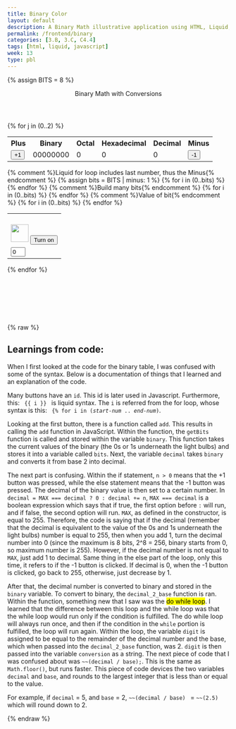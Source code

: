 ```yaml
---
title: Binary Color
layout: default
description: A Binary Math illustrative application using HTML, Liquid, and JavaScript.
permalink: /frontend/binary
categories: [3.B, 3.C, C4.4]
tags: [html, liquid, javascript]
week: 13
type: pbl
---
```


<!-- Hack 1: add a character display to text when 8 bits, determine if printable or not printable -->
<!-- Hack 2: change to 24 bits and add a color code and display color when 24 bits, think about display on this one -->
<!-- Hack 3: do your own thing -->


{% assign BITS = 8 %}



<div class="container bg-primary">
    <header class="pb-3 mb-4 border-bottom border-primary text-dark">
        <span class="fs-4">Binary Math with Conversions</span>
    </header>
    <div class="row justify-content-md-center">
        <div class="col-8">
        {% for j in (0..2) %}
            <table class="table">
            <tr id="table">
                <th>Plus</th>
                <th>Binary</th>
                <th>Octal</th>
                <th>Hexadecimal</th>
                <th>Decimal</th>
                <th>Minus</th>
            </tr>
            <tr>
                <!-- 1st table: button that says "+1" -->
                <!-- onclick="add(1)", if change 1 to another number, can change increment -->
                <td><button type="button" id="add1{{ j }}" onclick="add(1, j)">+1</button></td>
                <td id="binary{{ j }}">00000000</td>
                <td id="octal{{ j }}">0</td>
                <td id="hexadecimal{{ j }}">0</td>
                <td id="decimal{{ j }}">0</td>
                <td><button type="button" id="sub1{{ j }}" onclick="add(-1, j)">-1</button></td>
            </tr>
            </table>
        </div>
        <div class="col-12">
            {% comment %}Liquid for loop includes last number, thus the Minus{% endcomment %}
            <!-- bits = 7 -->
            {% assign bits = BITS | minus: 1 %}
            <!-- some whitespace for easier viewing--> 
            <!-- 2nd table -->
            <table class="table">
            <!-- Print out value for 2^# on table-->
            <tr>
                {% for i in (0..bits) %}
                <td><p id="binaryNote{{ i }}{{ j }}"></p></td>
                {% endfor %}
            </tr>
            <tr>
                {% comment %}Build many bits{% endcomment %}
                {% for i in (0..bits) %}
                <!-- bulb id = 0-7, post lightbulb off pic -->
                <td><img class="img-responsive py-3" id="bulb{{ i }}{{ j }}" src="{{site.baseurl}}/images/w13Binary-bulbOff.png" alt="" width="40" height="Auto">
                    <!-- what does javascript:toggleBit mean? -->
                    <!-- button for "Turn on" -->
                    <button type="button" id="butt{{ i }}{{ j }}" onclick="javascript:toggleBit({{ i }}, {{ j }})">Turn on</button>
                </td>
                {% endfor %}
            </tr>
            <tr>
                <!-- 2nd table w/ light bulb -->
                {% comment %}Value of bit{% endcomment %}
                {% for i in (0..bits) %}
                <!-- Controls the box that h 0/1 when turn on/off-->
                <!-- value = "0": For "text" attributes, define the default value in the input box -->
                <!-- First box on the left = 0 -->
                <td><input type='text' id="digit{{ i }}{{ j }}" value="0" size="1" readonly></td>
                {% endfor %}
            </tr>
            </table>
        {% endfor %}
        </div>
    </div>
<div style="width:500px;height:100px;solid #000;" id="color"></div>

</div>




<script>


    const BITS = {{ BITS }};
    const MAX = 2 ** BITS - 1;
    const MSG_ON = "Turn on";
    const IMAGE_ON = "{{site.baseurl}}/images/w13Binary-bulbOn.gif";
    const MSG_OFF = "Turn off";
    const IMAGE_OFF = "{{site.baseurl}}/images/w13Binary-bulbOff.png"

    // IMPORTANT: print out value for 2^# in <p> tag
    for (let j = 0; j < 3; j++) {
        for (let i = 0; i < BITS; i++) {
            const binNote = document.getElementById('binaryNote' + i + j);
            binNote.innerHTML = (2**(BITS - 1 - i));
        }
    }

    
    

    // return string with current value of each bit
    function getBits(j) {
        let bits = "";
        for(let i = 0; i < BITS; i++) {
            // IMPORTANT: digit = last box w/ "0"
            // JS does auto type conversion
            // return in binary string
            bits = bits + document.getElementById('digit' + i + j).value;
        }
        return bits;
    }
    // setter for DOM values
    function setConversions(binary, j) {
        document.getElementById('binary' + j).innerHTML = binary;
        // Octal conversion
        // IMPORTANT: parseInt: Change binary string to base 10
        // https://developer.mozilla.org/en-US/docs/Web/JavaScript/Reference/Global_Objects/Object/toString
        // toString: if number in front, c use radix (base 8 in this case)
        // https://developer.mozilla.org/en-US/docs/Web/JavaScript/Reference/Global_Objects/Number/toString
        document.getElementById('octal' + j).innerHTML = parseInt(binary, 2).toString(8);
        // Hexadecimal conversion
        document.getElementById('hexadecimal' + j).innerHTML = parseInt(binary, 2).toString(16);
        // Decimal conversion
        document.getElementById('decimal' + j).innerHTML = parseInt(binary, 2).toString();

        const test = document.getElementById('decimal' + 0).innerHTML; 
        const test1 = document.getElementById('decimal' + 1).innerHTML;
        const test2 = document.getElementById('decimal' + 2).innerHTML;
        document.getElementById("color").style.backgroundColor = 'rgb(' + test + ',' + test1 + ',' + test2 + ')';
         
        
    }
    //
    function decimal_2_base(decimal, base) {
        let conversion = "";
        // loop to convert to base
        do {
        let digit = decimal % base;
        conversion = "" + digit + conversion; // what does this do?
        // IMPORTANT: same as Math.floor() (but faster), returns largest integer <= provided #
        decimal = ~~(decimal / base);         // what does this do?
        } while (decimal > 0);                  // why while at the end? what is ~~?
        // loop to pad with zeros
        if (base === 2) {                        // only pad for binary conversions
        for (let i = 0; conversion.length < BITS; i++) {
            conversion = "0" + conversion;
        }
        }
        return conversion;
    }

    // toggle selected bit and recalculate
    function toggleBit(i, j) {
        //alert("Digit action: " + i );

        // IMPORTANT: Get the ID of each below (ID syntax like: ex: img#bulb.img-responsive.py-3
        // or p#test)
        // This ID refers to a specific element that matches the ID
        // https://developer.mozilla.org/en-US/docs/Web/API/Document/getElementById
        const dig = document.getElementById('digit' + i + j);
        const image = document.getElementById('bulb' + i + j);
        const butt = document.getElementById('butt' + i + j);

        // Change digit and visual

        // IMPORTANT: Change to off when bulb on
        if (image.src.match(IMAGE_ON)) {
            // IMPORTANT: change value of last box (w/ 0) to 0
            dig.value = 0;
            image.src = IMAGE_OFF;
            butt.innerHTML = MSG_ON;
        } else {
            // IMPORTANT: change value of last box (w/ 0) to 1
            // Change to on when bulb off
            dig.value = 1;
            image.src = IMAGE_ON;
            butt.innerHTML = MSG_OFF;
        }
        // Binary numbers
        const binary = getBits(j);
        setConversions(binary, j);
    }
    // add is positive integer, subtract is negative integer
    function add(n, j) {
        let binary = getBits(j);
        // convert to decimal and do math
        let decimal = parseInt(binary, 2);
        if (n > 0) {  // PLUS
        // IMPORTANT: MAX === decimal? if true, decimal = 0, if false, decimal += n
        // c also do:  decimal = MAX === decimal ? decimal = 0 : decimal += n;
        // https://developer.mozilla.org/en-US/docs/Web/JavaScript/Reference/Operators/Conditional_Operator#:~:text=The%20conditional%20(ternary)%20operator%20is,if%20the%20condition%20is%20falsy.
        decimal = MAX === decimal ? 0 : decimal += n; // OVERFLOW or PLUS
        } else  {     // MINUS
        decimal = 0 === decimal ? MAX : decimal += n; // OVERFLOW or MINUS
        }
        // convert the result back to binary
        binary = decimal_2_base(decimal, 2);
        // update conversions
        setConversions(binary, j);
        // update bits
        for (let i = 0; i < binary.length; i++) {
        // IMPORTANT: substr(strat index, end index), inclusive, EXCEPT WHEN start index = 0, then end at end index - 1
            let digit = binary.substr(i, 1);
            document.getElementById('digit' + i + j).value = digit;
            if (digit === "1") {
                document.getElementById('bulb' + i + j).src = IMAGE_ON;
                document.getElementById('butt' + i + j).innerHTML = MSG_OFF;
            } else {
                document.getElementById('bulb' + i + j).src = IMAGE_OFF;
                document.getElementById('butt' + i + j).innerHTML = MSG_ON;
            }
        }
    }

    
</script>

{% raw %}

<h2>Learnings from code:</h2>
<p>When I first looked at the code for the binary table, I was confused with some of the syntax. Below is a documentation of things that I learned and an explanation of the code.</p>
<p> Many buttons have an <code>id</code>. This id is later used in Javascript. Furthermore, this: <code> {{ i }} </code> is liquid syntax. The <code>i</code> is referred from the for loop, whose syntax is this: <code> {% for i in (<em>start-num</em> .. <em>end-num</em>)</code>. </p>
<p> Looking at the first button, there is a function called <code>add</code>. This results in calling the <code>add</code> function in JavaScript. Within the function, the <code>getBits</code> function is called and stored within the variable <code>binary</code>. This function takes the current values of the binary (the 0s or 1s underneath the light bulbs) and stores it into a variable called <code>bits</code>. Next, the variable <code>decimal</code> takes <code>binary</code> and converts it from base 2 into decimal. </p>
<p> The next part is confusing. Within the if statement, <code>n > 0</code> means that the +1 button was pressed, while the else statement means that the -1 button was pressed. The decimal of the binary value is then set to a certain number. In <code>decimal = MAX === decimal ? 0 : decimal += n</code>, <code>MAX === decimal</code> is a boolean expression which says that if true, the first option before <code>:</code> will run, and if false, the second option will run. <code>MAX</code>, as defined in the constructor, is equal to 255. Therefore, the code is saying that if the decimal (remember that the decimal is equivalent to the value of the 0s and 1s underneath the light bulbs) number is equal to 255, then when you add 1, turn the decimal number into 0 (since the maximum is 8 bits, 2^8 = 256, binary starts from 0, so maximum number is 255). However, if the decimal number is not equal to <code>MAX</code>, just add 1 to decimal. Same thing in the else part of the loop, only this time, it refers to if the -1 button is clicked. If decimal is 0, when the -1 button is clicked, go back to 255, otherwise, just decrease by 1. </p>
<p>After that, the decimal number is converted to binary and stored in the <code>binary</code> variable. To convert to binary, the <code>decimal_2_base</code> function is ran. Within the function, something new that I saw was the <mark>do while loop</mark>. I learned that the difference between this loop and the while loop was that the while loop would run only if the condition is fulfilled. The do while loop will always run once, and then if the condition in the <code>while</code> portion is fulfilled, the loop will run again. Within the loop, the variable <code>digit</code> is assigned to be equal to the remainder of the decimal number and the base, which when passed into the <code>decimal_2_base</code> function, was 2. <code>digit</code> is then passed into the variable <code>conversion</code> as a string. The next piece of code that I was confused about was <code>~~(decimal / base);</code>. This is the same as <code>Math.floor()</code>, but runs faster. This piece of code devices the two variables <code>decimal</code> and <code>base</code>, and rounds to the largest integer that is less than or equal to the value. </p>
<p>For example, if <code>decimal</code> = 5, and <code>base</code> = 2, <code>~~(decimal / base) </code> = <code>~~(2.5)</code> which will round down to 2. 

{% endraw %}
